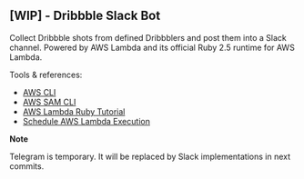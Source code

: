 ## [WIP] - Dribbble Slack Bot

Collect Dribbble shots from defined Dribbblers and post them into a Slack channel. Powered by AWS Lambda and its official Ruby 2.5 runtime for AWS Lambda.

Tools & references:

- [AWS CLI](https://aws.amazon.com/cli/)
- [AWS SAM CLI](https://github.com/awslabs/aws-sam-cli)
- [AWS Lambda Ruby Tutorial](https://aws.amazon.com/blogs/compute/announcing-ruby-support-for-aws-lambda/)
- [Schedule AWS Lambda Execution](https://docs.aws.amazon.com/lambda/latest/dg/with-scheduledevents-example-use-app-spec.html)

**Note**

Telegram is temporary. It will be replaced by Slack implementations in next commits.
